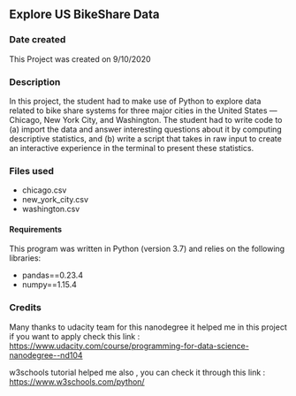 ## Explore US BikeShare Data

### Date created
This Project was created on 9/10/2020

### Description
In this project, the student had to make use of Python to explore data related to bike share systems for three major cities in the United States — Chicago, New York City, and Washington. 
The student had to write code to (a) import the data and answer interesting questions about it by computing descriptive statistics, and 
(b) write a script that takes in raw input to create an interactive experience in the terminal to present these statistics.

### Files used
* chicago.csv
* new_york_city.csv
* washington.csv

#### Requirements
This program was written in Python (version 3.7) and relies on the following libraries:

* pandas==0.23.4
* numpy==1.15.4

### Credits
Many thanks to udacity team for this nanodegree it helped me in this project if you want to apply check this link : https://www.udacity.com/course/programming-for-data-science-nanodegree--nd104

w3schools tutorial helped me also , you can check it through this link : https://www.w3schools.com/python/ 


